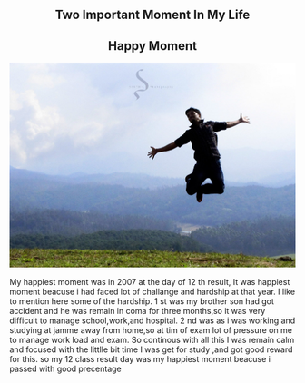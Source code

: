 <h2 align='center'> Two Important Moment In My Life  </h2>

<h2 align='center'> Happy Moment  </h2>

<p align="center"> <img src="https://raw.githubusercontent.com/qayoom321/qayoom321/main/8955559749_3a9cc342ae_b.jpg"> </p>
My happiest moment was in 2007 at the day of 12 th result, It was happiest moment beacuse i had faced lot of challange and hardship at that year.
I like to mention here some of the hardship.
1 st was my brother son had got accident and he was remain in coma for three months,so it was very difficult to manage school,work,and hospital.
2 nd was as i was working and studying at jamme away from home,so at tim of exam lot of pressure on me to manage work load and exam.
So continous with all this I was remain calm and focused with the littlle bit time I was get for study ,and got good reward for this.
so my 12 class result day was my happiest moment beacuse i passed with good precentage 
